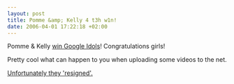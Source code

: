```yaml
--- 
layout: post
title: Pomme &amp; Kelly 4 t3h w1n!
date: 2006-04-01 17:22:18 +02:00
---
```

Pomme &amp; Kelly [win Google Idols](http://www.googleidol.com/news/pommeKelly.htm "Pomme & Kelly win Google Idols")! Congratulations girls!

Pretty cool what can happen to you when uploading some videos to the net.

[Unfortunately they 'resigned'.](http://pommekelly.wordpress.com/2006/03/28/goodbye/ "Goodbye Pomme & Kelly")
